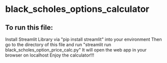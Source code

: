 # black_scholes_options_calculator

## To run this file:
Install Streamlit Library via "pip install streamlit" into your environment
Then go to the directory of this file and run "streamlit run black_scholes_option_price_calc.py"
It will open the web app in your browser on localhost
Enjoy the calculator!!!
